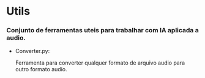 # Utils

### Conjunto de ferramentas uteis para trabalhar com IA aplicada a audio.
- Converter.py:

  Ferramenta para converter qualquer formato de arquivo audio para outro formato audio.
